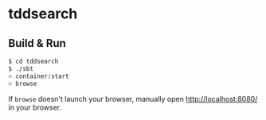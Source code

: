 # tddsearch #

## Build & Run ##

```sh
$ cd tddsearch
$ ./sbt
> container:start
> browse
```

If `browse` doesn't launch your browser, manually open [http://localhost:8080/](http://localhost:8080/) in your browser.
